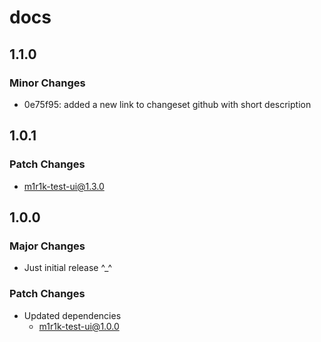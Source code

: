 # docs

## 1.1.0

### Minor Changes

- 0e75f95: added a new link to changeset github with short description

## 1.0.1

### Patch Changes

- m1r1k-test-ui@1.3.0

## 1.0.0

### Major Changes

- Just initial release ^\_^

### Patch Changes

- Updated dependencies
  - m1r1k-test-ui@1.0.0
